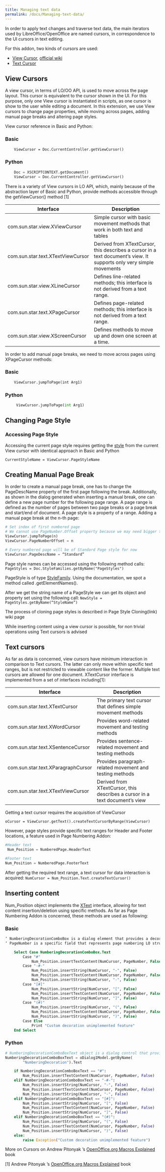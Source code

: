 ```yaml
---
title: Managing text data
permalink: /docs/Managing-text-data/
---
```


In order to apply text changes and traverse text data, the main iterators used by LibreOffice/OpenOffice are named cursors, in correspondence to the UI cursors in text editing.

For this addon, two kinds of cursors are used:
* [View Cursor](https://github.com/eellak/gsoc2018-librecust/wiki/Managing-text-data#view-cursors), [official wiki](https://wiki.openoffice.org/wiki/Writer/API/View_cursor)
* [Text Cursor](https://github.com/eellak/gsoc2018-librecust/wiki/Managing-text-data#text-cursors)


## View Cursors
A view cursor, in terms of LO/OO API, is used to move across the page layout. This cursor is equivalent to the cursor shown in the UI. For this purpose, only one View cursor is instantiated in scripts, as one cursor is show to the user while editing a document. In this extension, we use View cursors to change page properties, while moving across pages, adding manual page breaks and altering page styles. 

View cursor reference in Basic and Python:
### Basic
```vb
    ViewCursor = Doc.CurrentController.getViewCursor()
```
### Python
```python
    Doc = XSCRIPTCONTEXT.getDocument()
    ViewCursor = Doc.CurrentController.getViewCursor()
```
There is a variety of View cursors in LO API, which, mainly because of the abstraction layer of Basic and Python, provide methods accessible through the getViewCursor() method [1]


| Interface     | Description   |
| ------------- | ------------- |
| com.sun.star.view.XViewCursor | Simple cursor with basic movement methods that work in both text and tables |
| com.sun.star.text.XTextViewCursor | Derived from XTextCursor, this describes a cursor in a text document’s view. It supports only very simple movements |
| com.sun.star.view.XLineCursor | Defines line-related methods; this interface is not derived from a text range. |
| com.sun.star.text.XPageCursor | Defines page-related methods; this interface is not derived from a text range. |
| com.sun.star.view.XScreenCursor | Defines methods to move up and down one screen at a time. |

In order to add manual page breaks, we need to move across pages using XPageCursor methods:

### Basic
```vb
    ViewCursor.jumpToPage(int Arg1) 
```

### Python
```python
     ViewCursor.jumpToPage(int Arg1)
```

## Changing Page Style

### Accessing Page Style
Accessing the current page style requires getting the [style](https://api.libreoffice.org/docs/idl/ref/servicecom_1_1sun_1_1star_1_1style_1_1PageStyle.html) from the current View cursor with identical approach in Basic and Python

`CurrentStyleName = ViewCursor.PageStyleName`

## Creating Manual Page Break
In order to create a manual page break, one has to change the PageDescName property of the first page following the break. Additionally, as shown in the dialog generated when inserting a manual break, one can define a new page number for the following page range.
A page range is defined as the number of pages between two page breaks or a page break and start/end of document. A page style is a property of a range. 
Adding a manual page break at the n-th page:
```python
# Set index of first numbered page
# We cannot use PageNumber.Offset property because we may need bigger than total page number indexing
ViewCursor.jumpToPage(n)
ViewCursor.PageNumberOffset = n

# Every numbered page will be of Standard Page style for now
ViewCursor.PageDescName = “Standard”
```

Page style names can be accessed using the following method calls:
`PageStyles = Doc.StyleFamilies.getByName("PageStyles")`

PageStyle is of type [StyleFamily](https://api.libreoffice.org/docs/idl/ref/servicecom_1_1sun_1_1star_1_1style_1_1StyleFamilies.html). Using the documentation, we spot a method called .getElementNames(). 

After we get the string name of a PageStyle we can get its object and property set using the following call:
`NewStyle = PageStyles.getByName(“StyleName”)`

The process of cloning page styles is described in Page Style Cloning(link) wiki page

While inserting content using a view cursor is possible, for non trivial operations using Text cursors is advised 

## Text cursors
As far as data is concerned, view cursors have minimum interaction in comparison to Text cursors. The latter can only move within specific text ranges, but is not restricted to viewable content like the former. Multiple text cursors are allowed for one document. XTextCursor interface is implemented from a set of interfaces including[1]:

| Interface     | Description   |
| ------------- | ------------- |
| com.sun.star.text.XTextCursor | The primary text cursor that defines simple movement methods |
| com.sun.star.text.XWordCursor | Provides word-related movement and testing methods |
| com.sun.star.text.XSentenceCursor | Provides sentence-related movement and testing methods |
| com.sun.star.text.XParagraphCursor | Provides paragraph-related movement and testing methods |
| com.sun.star.text.XTextViewCursor | Derived from XTextCursor, this describes a cursor in a text document’s view |

Getting a text cursor requires the acquisition of ViewCursor

`oCursor = ViewCursor.getText().createTextCursorByRange(ViewCursor)`

However, page styles provide specific text ranges for Header and Footer locations, a feature used in Page Numbering Addon:

```python
#Header text
 Num_Position = NumberedPage.HeaderText

#Footer text
Num_Position = NumberedPage.FooterText
```
After getting the required text range, a text cursor for data interaction is acquired:
`NumCursor = Num_Position.Text.createTextCursor()`

## Inserting content
Num_Position object implements the [XText](https://api.libreoffice.org/docs/idl/ref/interfacecom_1_1sun_1_1star_1_1text_1_1XText.html)  interface, allowing for text content insertion/deletion using specific methods. As far as Page Numbering Addon is concerned, these methods are used as following:

### Basic
```vb
‘ NumberingDecorationComboBox is a dialog element that provides a decoration string value.
‘ PageNumber is a specific field that represents page numbering LO struct. 

    Select Case NumberingDecorationComboBox.Text
        Case "#"
            Num_Position.insertTextContent(NumCursor, PageNumber, False)
        Case "-#-"
            Num_Position.insertString(NumCursor, "-", False)
            Num_Position.insertTextContent(NumCursor, PageNumber, False)
            Num_Position.insertString(NumCursor, "-", False)
        Case "[#]"
            Num_Position.insertString(NumCursor, "[", False)
            Num_Position.insertTextContent(NumCursor, PageNumber, False)
            Num_Position.insertString(NumCursor, "]", False)
        Case "(#)"
            Num_Position.insertString(NumCursor, "(", False)
            Num_Position.insertTextContent(NumCursor, PageNumber, False)
            Num_Position.insertString(NumCursor, ")", False)
        Case Else
            Print "Custom decoration unimplemented feature"
    End Select
```
### Python
```python
# NumberingDecorationComboBoxText object is a dialog control that provides decoration option
NumberingDecorationComboBoxText = oDialog1Model.getByName(
        "NumberingDecoration").Text

    if NumberingDecorationComboBoxText == "#":
        Num_Position.insertTextContent(NumCursor, PageNumber, False)
    elif NumberingDecorationComboBoxText == "-#-":
        Num_Position.insertString(NumCursor, "-", False)
        Num_Position.insertTextContent(NumCursor, PageNumber, False)
        Num_Position.insertString(NumCursor, "-", False)
    elif NumberingDecorationComboBoxText == "[#]":
        Num_Position.insertString(NumCursor, "[", False)
        Num_Position.insertTextContent(NumCursor, PageNumber, False)
        Num_Position.insertString(NumCursor, "]", False)
    elif NumberingDecorationComboBoxText == "(#)":
        Num_Position.insertString(NumCursor, "(", False)
        Num_Position.insertTextContent(NumCursor, PageNumber, False)
        Num_Position.insertString(NumCursor, ")", False)
    else:
        raise Exception("Custom decoration unimplemented feature")
```

More on Cursors on Andrew Pitonyak ’s [OpenOffice.org Macros Explained](http://www.pitonyak.org/book/) book 

[1] Andrew Pitonyak ’s [OpenOffice.org Macros Explained](http://www.pitonyak.org/book/) book